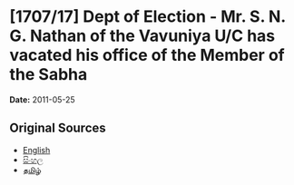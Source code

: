 # [1707/17] Dept of Election - Mr. S. N. G. Nathan of the Vavuniya U/C has vacated his office of the Member of the Sabha

**Date:** 2011-05-25

## Original Sources

- [English](https://documents.gov.lk/view/extra-gazettes/2011/5/1707-17_E.pdf)
- [සිංහල](https://documents.gov.lk/view/extra-gazettes/2011/5/1707-17_S.pdf)
- [தமிழ்](https://documents.gov.lk/view/extra-gazettes/2011/5/1707-17_T.pdf)
